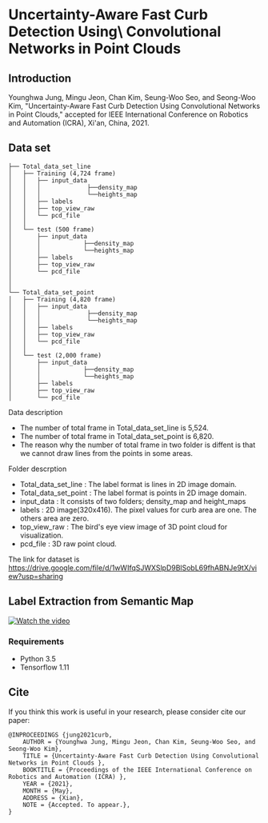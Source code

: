 # Uncertainty-Aware Fast Curb Detection Using\\ Convolutional Networks in Point Clouds
## **Introduction**
Younghwa Jung, Mingu Jeon, Chan Kim, Seung-Woo Seo, and Seong-Woo Kim, "Uncertainty-Aware Fast Curb Detection Using Convolutional Networks in Point Clouds," accepted for IEEE International Conference on Robotics and Automation (ICRA), Xi'an, China, 2021.
## Data set
```
├── Total_data_set_line
│   ├── Training (4,724 frame)
│   │   ├── input_data
│   │   │             ├──density_map 
│   │   │             └──heights_map            
│   │   ├── labels
│   │   ├── top_view_raw
│   │   └── pcd_file
│   │
│   └── test (500 frame)
│       ├── input_data
│       │            ├──density_map 
│       │            └──heights_map
│       ├── labels            
│       ├── top_view_raw
│       └── pcd_file
│
│
└── Total_data_set_point
│   ├── Training (4,820 frame)
│   │   ├── input_data
│   │   │             ├──density_map 
│   │   │             └──heights_map            
│   │   ├── labels
│   │   ├── top_view_raw
│   │   └── pcd_file
│   │
│   └── test (2,000 frame)
│       ├── input_data
│       │            ├──density_map 
│       │            └──heights_map
│       ├── labels            
│       ├── top_view_raw
│       └── pcd_file

```
Data description
* The number of total frame in Total_data_set_line is 5,524.
* The number of total frame in Total_data_set_point is 6,820.
* The reason why the number of total frame in two folder is diffent is that we cannot draw lines from the points in some areas. 

Folder descrption
* Total_data_set_line : The label format is lines in 2D image domain.
* Total_data_set_point : The label format is points in 2D image domain.
* input_data : It consists of two folders; density_map and height_maps
* labels : 2D image(320x416). The pixel values for curb area are one. The others area are zero.
* top_view_raw : The bird's eye view image of 3D point cloud for visualization.
* pcd_file : 3D raw point cloud.

The link for dataset is https://drive.google.com/file/d/1wWIfqSJWXSlpD9BlSobL69fhABNJe9tX/view?usp=sharing

## Label Extraction from Semantic Map

[![Watch the video](https://drive.google.com/uc?export=view&id=1uM0ZzE4l2KcD10db5l6jWYRP02sbAiYr)](https://youtu.be/2d28cw9zb-0)


### Requirements
* Python 3.5
* Tensorflow 1.11

## Cite
If you think this work is useful in your research, please consider cite our paper:
```
@INPROCEEDINGS {jung2021curb,
    AUTHOR = {Younghwa Jung, Mingu Jeon, Chan Kim, Seung-Woo Seo, and Seong-Woo Kim},
    TITLE = {Uncertainty-Aware Fast Curb Detection Using Convolutional Networks in Point Clouds },
    BOOKTITLE = {Proceedings of the IEEE International Conference on Robotics and Automation (ICRA) },
    YEAR = {2021},
    MONTH = {May},
    ADDRESS = {Xian},
    NOTE = {Accepted. To appear.},
}

```



